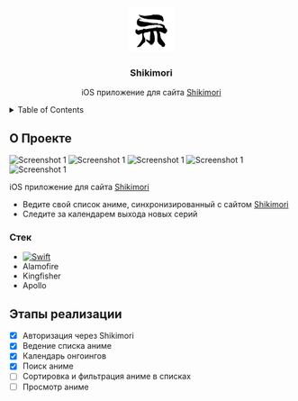 <div align="center">
  <a href="https://github.com/danik200023/ShikimoriAnimeList">
    <img src="ShikimoriAnimeList/Assets.xcassets/AppIcon.appiconset/Mediamodifier-Design-Template (2) 1.png" alt="Logo" width="80" height="80">
  </a>

  <h3 align="center">Shikimori</h3>

  <p align="center">
    iOS приложение для сайта <a href="https://shikimori.one/">Shikimori</a>
  </p>
</div>


<details>
  <summary>Table of Contents</summary>
  <ol>
    <li>
      <a href="#about-the-project">About The Project</a>
      <ul>
        <li><a href="#built-with">Built With</a></li>
      </ul>
    </li>
    <li>
      <a href="#getting-started">Getting Started</a>
      <ul>
        <li><a href="#prerequisites">Prerequisites</a></li>
        <li><a href="#installation">Installation</a></li>
      </ul>
    </li>
    <li><a href="#usage">Usage</a></li>
    <li><a href="#roadmap">Roadmap</a></li>
    <li><a href="#contributing">Contributing</a></li>
    <li><a href="#license">License</a></li>
    <li><a href="#contact">Contact</a></li>
    <li><a href="#acknowledgments">Acknowledgments</a></li>
  </ol>
</details>



## О Проекте
<p float="left">
  <img src="https://i.postimg.cc/zvcr8BBC/Simulator-Screenshot-i-Phone-SE-3rd-generation-2025-02-24-at-17-00-11.png" alt="Screenshot 1" width="300" height="530">
  <img src="https://i.postimg.cc/pL4Bh13j/Simulator-Screenshot-i-Phone-SE-3rd-generation-2025-02-24-at-17-00-08.png" alt="Screenshot 1" width="300" height="530">
  <img src="https://i.postimg.cc/kgFQNLkW/Simulator-Screenshot-i-Phone-SE-3rd-generation-2025-02-24-at-17-26-36.png" alt="Screenshot 1" width="300" height="530">
  <img src="https://i.postimg.cc/zX2Q50d4/Simulator-Screenshot-i-Phone-SE-3rd-generation-2025-02-24-at-20-34-06.png" alt="Screenshot 1" width="300" height="530">
  <img src="https://i.postimg.cc/Gm7yhg6w/Simulator-Screenshot-i-Phone-SE-3rd-generation-2025-02-24-at-20-34-00.png" alt="Screenshot 1" width="300" height="530">
</p>

iOS приложение для сайта <a href="https://shikimori.one/">Shikimori</a>

* Ведите свой список аниме, синхронизированный с сайтом <a href="https://shikimori.one/">Shikimori</a>
* Следите за календарем выхода новых серий



### Стек

* [![Swift](https://img.shields.io/badge/Swift-F54A2A?logo=swift&logoColor=white)](#)
* Alamofire
* Kingfisher
* Apollo


## Этапы реализации

- [x] Авторизация через Shikimori
- [x] Ведение списка аниме
- [x] Календарь онгоингов
- [x] Поиск аниме
- [ ] Сортировка и фильтрация аниме в списках
- [ ] Просмотр аниме
